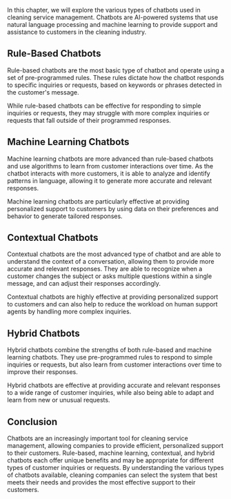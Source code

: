 

In this chapter, we will explore the various types of chatbots used in cleaning service management. Chatbots are AI-powered systems that use natural language processing and machine learning to provide support and assistance to customers in the cleaning industry.

Rule-Based Chatbots
-------------------

Rule-based chatbots are the most basic type of chatbot and operate using a set of pre-programmed rules. These rules dictate how the chatbot responds to specific inquiries or requests, based on keywords or phrases detected in the customer's message.

While rule-based chatbots can be effective for responding to simple inquiries or requests, they may struggle with more complex inquiries or requests that fall outside of their programmed responses.

Machine Learning Chatbots
-------------------------

Machine learning chatbots are more advanced than rule-based chatbots and use algorithms to learn from customer interactions over time. As the chatbot interacts with more customers, it is able to analyze and identify patterns in language, allowing it to generate more accurate and relevant responses.

Machine learning chatbots are particularly effective at providing personalized support to customers by using data on their preferences and behavior to generate tailored responses.

Contextual Chatbots
-------------------

Contextual chatbots are the most advanced type of chatbot and are able to understand the context of a conversation, allowing them to provide more accurate and relevant responses. They are able to recognize when a customer changes the subject or asks multiple questions within a single message, and can adjust their responses accordingly.

Contextual chatbots are highly effective at providing personalized support to customers and can also help to reduce the workload on human support agents by handling more complex inquiries.

Hybrid Chatbots
---------------

Hybrid chatbots combine the strengths of both rule-based and machine learning chatbots. They use pre-programmed rules to respond to simple inquiries or requests, but also learn from customer interactions over time to improve their responses.

Hybrid chatbots are effective at providing accurate and relevant responses to a wide range of customer inquiries, while also being able to adapt and learn from new or unusual requests.

Conclusion
----------

Chatbots are an increasingly important tool for cleaning service management, allowing companies to provide efficient, personalized support to their customers. Rule-based, machine learning, contextual, and hybrid chatbots each offer unique benefits and may be appropriate for different types of customer inquiries or requests. By understanding the various types of chatbots available, cleaning companies can select the system that best meets their needs and provides the most effective support to their customers.
